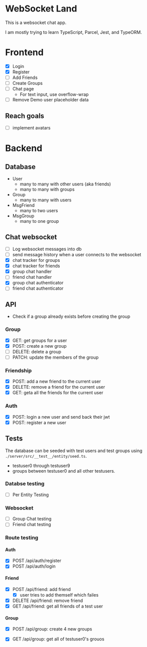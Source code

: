 # WebSocket Land

This is a websocket chat app.

I am mostly trying to learn TypeScript, Parcel, Jest, and TypeORM.

# Frontend

- [x] Login
- [x] Register
- [ ] Add Friends
- [ ] Create Groups
- [ ] Chat page
    - For text input, use overflow-wrap
- [ ] Remove Demo user placeholder data

## Reach goals
- [ ] implement avatars

# Backend

## Database

* User
    - many to many with other users (aka friends)
    - many to many with groups
* Group
    - many to many with users
* MsgFriend
    - many to two users
* MsgGroup
    - many to one group

## Chat websocket

- [ ] Log websocket messages into db
- [ ] send message history when a user connects to the websocket
- [x] chat tracker for groups
- [x] chat tracker for friends
- [x] group chat handler
- [ ] friend chat handler
- [x] group chat authenticator
- [ ] friend chat authenticator

## API

* Check if a group already exists before creating the group

### Group

- [x] GET: get groups for a user
- [x] POST: create a new group
- [ ] DELETE: delete a group
- [ ] PATCH: update the members of the group

### Friendship
- [x] POST: add a new friend to the current user
- [x] DELETE: remove a friend for the current user
- [x] GET: geta all the friends for the current user

### Auth
- [x] POST: login a new user and send back their jwt
- [x] POST: register a new user

## Tests

The database can be seeded with test users and test groups using `./server/src/__test__/entity/seed.ts`.
* testuser0 through testuser9
* groups between testuser0 and all other testusers.

### Databse testing

- [ ] Per Entity Testing

### Websocket

- [ ] Group Chat testing
- [ ] Friend chat testing

### Route testing

#### Auth

- [x] POST /api/auth/register
- [x] POST /api/auth/login 

#### Friend

- [x] POST /api/friend: add friend
    - [x] user tries to add themself which failes
- [x] DELETE /api/friend: remove friend
- [x] GET /api/friend: get all friends of a test user

#### Group

- [x] POST /api/group: create 4 new groups
- [x] GET /api/group: get all of testuser0's grouos 

